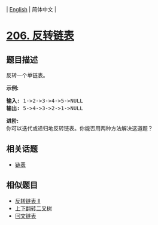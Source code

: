 
| [English](README.md) | 简体中文 |

# [206. 反转链表](https://leetcode-cn.com/problems/reverse-linked-list/)

## 题目描述

<p>反转一个单链表。</p>

<p><strong>示例:</strong></p>

<pre><strong>输入:</strong> 1-&gt;2-&gt;3-&gt;4-&gt;5-&gt;NULL
<strong>输出:</strong> 5-&gt;4-&gt;3-&gt;2-&gt;1-&gt;NULL</pre>

<p><strong>进阶:</strong><br>
你可以迭代或递归地反转链表。你能否用两种方法解决这道题？</p>


## 相关话题

- [链表](https://leetcode-cn.com/tag/linked-list)

## 相似题目

- [反转链表 II](../reverse-linked-list-ii/README.md)
- [上下翻转二叉树](../binary-tree-upside-down/README.md)
- [回文链表](../palindrome-linked-list/README.md)
